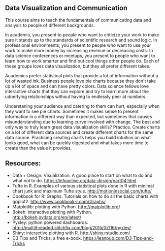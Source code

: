 ## Data Visualization and Communication

This course aims to teach the fundamentals of communicating data and analysis to people of different backgrounds. 

In academia, you present to people who want to criticize your work to make sure it stands up to the standards of scientific research and sound logic. In professional environments, you present to people who want to use your work to make more money by increasing revenue or decreasing costs. In data science conferences or meetups, you present to people who want to learn how to work smarter and find out cool things other people do. Each of these groups loves data visualization, but they all prefer different takes. 

Academics prefer statistical plots that provide a lot of information without a lot of wasted ink. Business people love pie charts because they don't take up a lot of space and can have pretty colors. Data science fellows love interactive charts that they can explore and try to learn more about the udnerlying relationships without having to endlessly peer at numbers.

Understaning your audience and catering to them can hurt, especially when they want to see pie charts. Sometimes it makes sense to present information in a different way than expected, but sometimes that causes misunderstanding due to learning curve involved with change. The best and only way to truly learn great data visualization skills? Practice. Create charts on a lot of different data sources and create different charts for the same data source. Practicing creating charts helps you build intuition on what looks good, what can be quickly digested and what takes more time to create than the value it provides.


## Resources:

- Data + Design: Visualization. A good place to start on what to do and what not to do. https://infoactive.co/data-design/part04.html
- Tufte in R. Examples of various statistical plots done in R with minimal chart junk and maximum Tufte style. http://motioninsocial.com/tufte/
- Cookbook for R: Graphs. Tutorials on how to do all the basic charts with ggplot2. http://www.cookbook-r.com/Graphs/
- Matplotlib: plotting with Python. http://matplotlib.org/
- Bokeh: interactive plotting with Python. http://bokeh.pydata.org/en/latest/
- Pyxley: python powered dashboards. http://multithreaded.stitchfix.com/blog/2015/07/16/pyxley/
- Shiny: interactive plotting with R. http://shiny.rstudio.com/
- D3 Tips and Tricks, a free e-book. https://leanpub.com/D3-Tips-and-Tricks

